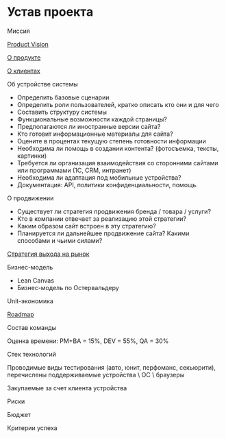 # Устав проекта

Миссия

[Product Vision](./product-vision.md)

[О продукте](../../po/product.md)

[О клиентах](../../po/customers.md)

Об устройстве системы
- Определить базовые сценарии
- Определить роли пользователей, кратко описать кто они и для чего
- Составить структуру системы
- Функциональные возможности каждой страницы?
- Предполагаются ли иностранные версии сайта?
- Кто готовит информационные материалы для сайта?
- Оцените в процентах текущую степень готовности информации
- Необходима ли помощь в создании контента? (фотосъемка, тексты, картинки)
- Требуется ли организация взаимодействия со сторонними сайтами или программами (1С, CRM, интранет)
- Необходима ли адаптация под мобильные устройства?
- Документация: API, политики конфиденциальности, помощь.

О продвижении
- Существует ли стратегия продвижения бренда / товара / услуги?
- Кто в компании отвечает за реализацию этой стратегии?
- Каким образом сайт встроен в эту стратегию?
- Планируется ли дальнейшее продвижение сайта? Какими способами и чьими силами?

[Стратегия выхода на рынок](../../po/researches/strategy.md)

Бизнес-модель
- Lean Canvas
- Бизнес-модель по Остервальдеру

Unit-экономика

[Roadmap](./roadmap.md)

Состав команды

Оценка времени: PM+BA = 15%, DEV = 55%, QA = 30%

Стек технологий

Проводимые виды тестирования (авто, юнит, перфоманс, секьюрити), перечислены поддерживаемые устройства \ ОС \ браузеры

Закупаемые за счет клиента устройства

Риски

Бюджет

Критерии успеха